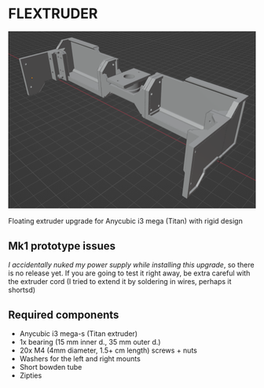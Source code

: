 # FLEXTRUDER

![!img flextruder](https://github.com/enaix/flextruder/raw/master/img/screen1.png)

Floating extruder upgrade for Anycubic i3 mega (Titan) with rigid design

## Mk1 prototype issues

*I accidentally nuked my power supply while installing this upgrade*, so there is no release yet. If you are going to test it right away, be extra careful with the extruder cord (I tried to extend it by soldering in wires, perhaps it shortsd)

## Required components

* Anycubic i3 mega-s (Titan extruder)
* 1x bearing (15 mm inner d., 35 mm outer d.)
* 20x M4 (4mm diameter, 1.5+ cm length) screws + nuts
* Washers for the left and right mounts
* Short bowden tube
* Zipties

